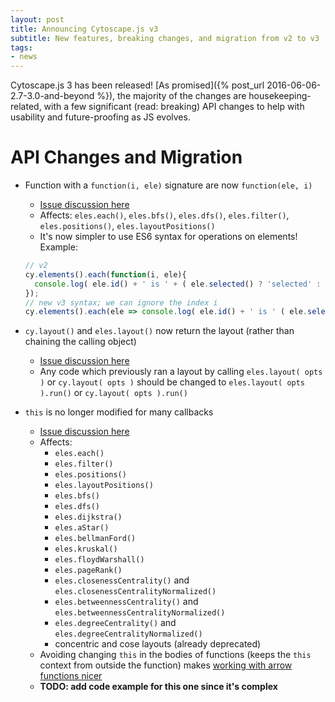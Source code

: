 ```yaml
---
layout: post
title: Announcing Cytoscape.js v3
subtitle: New features, breaking changes, and migration from v2 to v3
tags:
- news
---
```


Cytoscape.js 3 has been released!
[As promised]({% post_url 2016-06-06-2.7-3.0-and-beyond %}), the majority of the changes are housekeeping-related, with a few significant (read: breaking) API changes to help with usability and future-proofing as JS evolves.

# API Changes and Migration

- Function with a `function(i, ele)` signature are now `function(ele, i)`
  - [Issue discussion here](https://github.com/cytoscape/cytoscape.js/issues/1531)
  - Affects: `eles.each()`, `eles.bfs()`, `eles.dfs()`, `eles.filter()`, `eles.positions()`, `eles.layoutPositions()`
  - It's now simpler to use ES6 syntax for operations on elements! Example:
  
  ```javascript
  // v2
  cy.elements().each(function(i, ele){
    console.log( ele.id() + ' is ' + ( ele.selected() ? 'selected' : 'not selected' ) );
  });
  // new v3 syntax; we can ignore the index i
  cy.elements().each(ele => console.log( ele.id() + ' is ' ( ele.selected() ? 'selected' : 'not selected' ) ) );
  ```

- `cy.layout()` and `eles.layout()` now return the layout (rather than chaining the calling object)
  - [Issue discussion here](https://github.com/cytoscape/cytoscape.js/issues/1533)
  - Any code which previously ran a layout by calling `eles.layout( opts )` or `cy.layout( opts )` should be changed to `eles.layout( opts ).run()` or `cy.layout( opts ).run()`

- `this` is no longer modified for many callbacks
  - [Issue discussion here](https://github.com/cytoscape/cytoscape.js/issues/1535)
  - Affects: 
    - `eles.each()`
    - `eles.filter()`
    - `eles.positions()`
    - `eles.layoutPositions()`
    - `eles.bfs()`
    - `eles.dfs()`
    - `eles.dijkstra()`
    - `eles.aStar()`
    - `eles.bellmanFord()`
    - `eles.kruskal()`
    - `eles.floydWarshall()`
    - `eles.pageRank()`
    - `eles.closenessCentrality()` and `eles.closenessCentralityNormalized()`
    - `eles.betweennessCentrality()` and `eles.betweennessCentralityNormalized()`
    - `eles.degreeCentrality()` and `eles.degreeCentralityNormalized()`
    - concentric and cose layouts (already deprecated)
  - Avoiding changing `this` in the bodies of functions (keeps the `this` context from outside the function) makes
  [working with arrow functions nicer](https://developer.mozilla.org/en-US/docs/Web/JavaScript/Reference/Functions/Arrow_functions#No_bindingof_this)
  - **TODO: add code example for this one since it's complex**